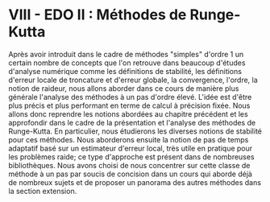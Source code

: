 # VIII - EDO II : Méthodes de Runge-Kutta

Après avoir introduit dans le cadre de méthodes "simples" d'ordre 1
un certain nombre de concepts que l'on retrouve dans beaucoup d'études d'analyse numérique comme les définitions de stabilité, les définitions d'erreur locale de troncature et d'erreur globale, la convergence, l'ordre, la notion de raideur, nous allons aborder dans ce cours de manière plus générale l'analyse des méthodes à un pas d'ordre élevé. L'idée est d'être plus précis et plus performant en terme de calcul à précision fixée.
Nous allons donc reprendre les notions abordées au chapitre précédent et les approfondir dans le cadre de la présentation et l'analyse des méthodes de Runge-Kutta. En particulier, nous étudierons les diverses notions de stabilité pour ces méthodes.  Nous aborderons ensuite la notion de pas de temps adaptatif basé sur un estimateur d'erreur local, très utile en pratique pour les problèmes raide;  ce type d'approche est  présent dans de nombreuses bibliothèques.
Nous avons choisi de nous concentrer sur cette classe de méthode à un pas par soucis de concision dans un cours qui aborde déjà de nombreux sujets et de proposer un panorama des autres méthodes dans la section extension.
